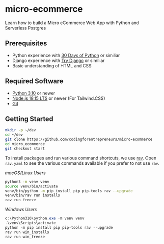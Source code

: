 # micro-ecommerce
Learn how to build a Micro eCommerce Web App with Python and Serverless Postgres


## Prerequisites
- Python experience with [30 Days of Python](https://www.codingforentrepreneurs.com/courses/30-days-python-38/) or similiar
- Django experience with [Try Django](https://www.codingforentrepreneurs.com/courses/try-django-3-2/) or similiar
- Basic understanding of HTML and CSS

## Required Software
- [Python 3.10](https://www.python.org/downloads/) or newer
- [Node.js 18.15 LTS](https://nodejs.org/) or newer (For Tailwind.CSS)
- [Git](https://git-scm.com/)


## Getting Started

```bash
mkdir -p ~/dev
cd ~/dev
git clone https://github.com/codingforentrepreneurs/micro-ecommerce
cd micro_ecommerce
git checkout start
```

To install packages and run various command shortcuts, we use [rav](https://github.com/jmitchel3/rav). Open `rav.yaml` to see the various commands available if you prefer to not use `rav`.

_macOS/Linux Users_
```bash
python3 -m venv venv
source venv/bin/activate
venv/bin/python -m pip install pip pip-tools rav --upgrade
venv/bin/rav run installs
rav run freeze
```


_Windows Users_
```powershell
c:\Python310\python.exe -m venv venv
.\venv\Scripts\activate
python -m pip install pip pip-tools rav --upgrade
rav run win_installs
rav run win_freeze
```